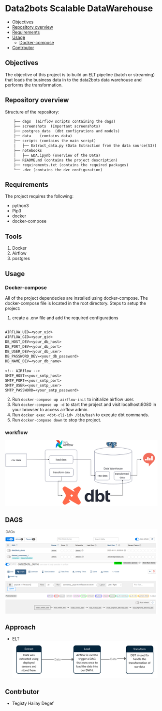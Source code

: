 #  Data2bots Scalable DataWarehouse

<!-- Table of contents -->
- [Objectives](#objectives)
- [Repository overview](#repository-overview)
- [Requirements](#requirements)
- [Usage](#usage)
  - [Docker-compose](#docker-compose)
- [Contrbutor](#contrbutors)

## Objectives
The objective of this project is to build an ELT pipeline (batch or streaming) that loads the business data in to the data2bots data warehouse and performs the transformation.

## Repository overview
 Structure of the repository:
 
        ├── dags  (airflow scripts containing the dags)
        ├── screenshots  (Important screenshots)
        ├── postgres_data  (dbt configrations and models)
        ├── data    (contains data)
        ├── scripts (contains the main script)
        │   ├── Extract_data.py (Data Extraction from the data source(S3))
        ├── notebooks	
        │   ├── EDA.ipynb (overview of the Data)
        ├── README.md (contains the project description)
        ├── requirements.txt (contains the required packages)
        └── .dvc (contains the dvc configuration)

## Requirements
The project requires the following:
- python3
- Pip3
- docker
- docker-compose

## Tools
1. Docker
2. Airflow
3. postgres

## Usage
### Docker-compose
All of the project dependecies are installed using docker-compose. The docker-compose file is located in the root directory.
Steps to setup the project:
1. create a .env file and add the required configurations
  ```

AIRFLOW_UID=<your_uid>
AIRFLOW_GID=<your_gid>
DB_HOST_DEV=<your_db_host>
DB_PORT_DEV=<your_db_port>
DB_USER_DEV=<your_db_user>
DB_PASSWORD_DEV=<your_db_password>
DB_NAME_DEV=<your_db_name>

<!-- AIRflow -->
SMTP_HOST=<your_smtp_host>
SMTP_PORT=<your_smtp_port>
SMTP_USER=<your_smtp_user>
SMTP_PASSWORD=<your_smtp_password>

  ```
2. Run `docker-compose up airflow-init` to initialize airflow user.
3. Run `docker-compose up -d` to start the project and visit localhost:8080 in your browser to access airflow admin.
4. Run `docker exec <dbt-cli-id> /bin/bash` to execute dbt commands.
5. Run `docker-compose down` to stop the project.

### workflow
![](Screenshots/workflow.png)

## DAGS
![](Screenshots/airflow_dag.png)
![](Screenshots/running_dag_files.png)
## Approach
- ELT
![](postgres_data/Data2Bots/snapshots/ELT.png)




## Contrbutor
- Tegisty Hailay Degef
